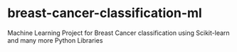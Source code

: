 # breast-cancer-classification-ml
Machine Learning Project for Breast Cancer classification using Scikit-learn and many more Python Libraries
